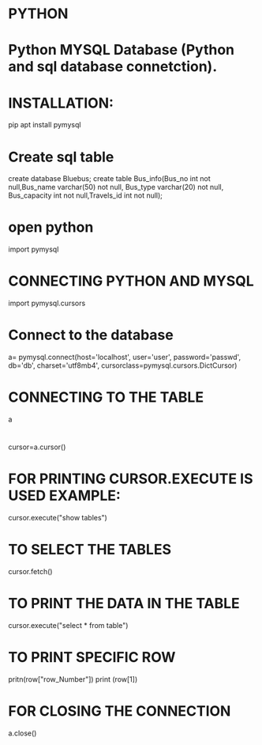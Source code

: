 # PYTHON
# Python MYSQL Database (Python and sql database connetction).
# INSTALLATION:
pip apt install pymysql
# Create sql table
create database Bluebus;
create table Bus_info(Bus_no int not null,Bus_name varchar(50) not null, Bus_type varchar(20) not null, Bus_capacity int not null,Travels_id int not null);
# open python
import pymysql
# CONNECTING PYTHON AND MYSQL
import pymysql.cursors

# Connect to the database
a= pymysql.connect(host='localhost',
                             user='user',
                             password='passwd',
                             db='db',
                             charset='utf8mb4',
                             cursorclass=pymysql.cursors.DictCursor)
# CONNECTING TO THE TABLE
a
#
cursor=a.cursor()
# FOR PRINTING CURSOR.EXECUTE IS USED EXAMPLE:
cursor.execute("show tables")
# TO SELECT THE TABLES
cursor.fetch()
# TO PRINT THE DATA IN THE TABLE
cursor.execute("select * from table")
# TO PRINT SPECIFIC ROW
pritn(row["row_Number"])
print (row[1])
# FOR CLOSING THE CONNECTION
a.close()
